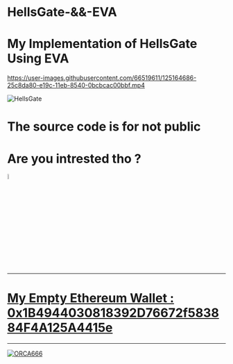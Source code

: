 # HellsGate-&&-EVA
# My Implementation of  HellsGate Using EVA




https://user-images.githubusercontent.com/66519611/125164686-25c8da80-e19c-11eb-8540-0bcbcac00bbf.mp4




![HellsGate](https://user-images.githubusercontent.com/66519611/125164671-15b0fb00-e19c-11eb-9ad3-124502517031.png)



# The source code is for not public 
# Are you intrested tho ?

<a href="https://twitter.com/ORCA6665"><img src="https://img.icons8.com/color/48/000000/twitter.png" width="5.5%"/> 
  
**********************************************************************************************************************************************************
 
 # My Empty Ethereum Wallet : 0x1B4944030818392D76672f583884F4A125A4415e

**********************************************************************************************************************************************************


![ORCA666](https://user-images.githubusercontent.com/66519611/120064592-a5c83480-c075-11eb-89c1-78732ecaf8d3.png)
